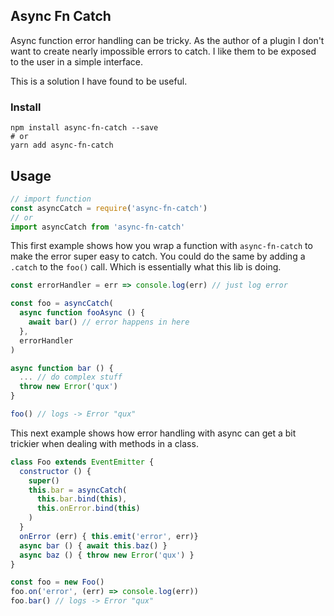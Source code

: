 ## Async Fn Catch

Async function error handling can be tricky. As the author of a plugin I don't want to create nearly impossible errors to catch. I like them to be exposed to the user in a simple interface.

This is a solution I have found to be useful.

### Install

```shell
npm install async-fn-catch --save
# or
yarn add async-fn-catch
```

## Usage

```javascript
// import function
const asyncCatch = require('async-fn-catch')
// or
import asyncCatch from 'async-fn-catch'
```

This first example shows how you wrap a function with `async-fn-catch` to make the error super easy to catch. You could do the same by adding a `.catch` to the `foo()` call. Which is essentially what this lib is doing.

```javascript
const errorHandler = err => console.log(err) // just log error

const foo = asyncCatch(
  async function fooAsync () {
    await bar() // error happens in here
  },
  errorHandler
)

async function bar () {
  ... // do complex stuff
  throw new Error('qux')
}

foo() // logs -> Error "qux"
```

This next example shows how error handling with async can get a bit trickier when dealing with methods in a class.

```javascript
class Foo extends EventEmitter {
  constructor () {
    super()
    this.bar = asyncCatch(
      this.bar.bind(this),
      this.onError.bind(this)
    )
  }
  onError (err) { this.emit('error', err)}
  async bar () { await this.baz() }
  async baz () { throw new Error('qux') }
}

const foo = new Foo()
foo.on('error', (err) => console.log(err))
foo.bar() // logs -> Error "qux"
```
